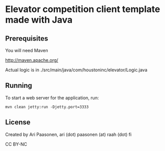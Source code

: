 # Elevator competition client template made with Java

## Prerequisites

You will need Maven

http://maven.apache.org/

Actual logic is in ./src/main/java/com/houstoninc/elevator/Logic.java

## Running

To start a web server for the application, run:

    mvn clean jetty:run -Djetty.port=3333

## License

Created by Ari Paasonen, ari (dot) paasonen (at) raah (dot) fi

CC BY-NC
